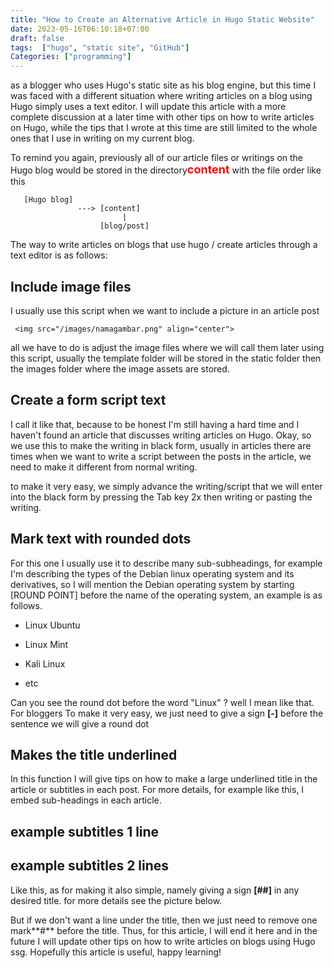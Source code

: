 ```yaml
---
title: "How to Create an Alternative Article in Hugo Static Website"
date: 2023-05-16T06:10:18+07:00
draft: false
tags:  ["hugo", "static site", "GitHub"]
Categories: ["programming"]
---
```


as a blogger who uses Hugo's static site as his blog engine, but this time I was faced with a different situation where writing articles on a blog using Hugo simply uses a text editor. I will update this article with a more complete discussion at a later time with other tips on how to write articles on Hugo, while the tips that I wrote at this time are still limited to the whole ones that I use in writing on my current blog.


To remind you again, previously all of our article files or writings on the Hugo blog would be stored in the directory<font size="4" color="red"><b>**content**</b></font> with the file order like this


       [Hugo blog]
                   ---> [content]
                             |
                        [blog/post]




The way to write articles on blogs that use hugo / create articles through a text editor is as follows:


## Include image files


I usually use this script when we want to include a picture in an article post


     <img src="/images/namagambar.png" align="center"> 


all we have to do is adjust the image files where we will call them later using this script, usually the template folder will be stored in the static folder then the images folder where the image assets are stored.


## Create a form script text


I call it like that, because to be honest I'm still having a hard time and I haven't found an article that discusses writing articles on Hugo. Okay, so we use this to make the writing in black form, usually in articles there are times when we want to write a script between the posts in the article, we need to make it different from normal writing.


to make it very easy, we simply advance the writing/script that we will enter into the black form by pressing the Tab key 2x then writing or pasting the writing.


## Mark text with rounded dots


For this one I usually use it to describe many sub-subheadings, for example I'm describing the types of the Debian linux operating system and its derivatives, so I will mention the Debian operating system by starting [ROUND POINT] before the name of the operating system, an example is as follows.


- Linux Ubuntu


- Linux Mint


- Kali Linux


- etc


Can you see the round dot before the word "Linux" ? well I mean like that. For bloggers
To make it very easy, we just need to give a sign **[-]** before the sentence we will give a round dot


## Makes the title underlined


In this function I will give tips on how to make a large underlined title in the article or subtitles in each post. For more details, for example like this, I embed sub-headings in each article.


## example subtitles 1 line
## example subtitles 2 lines


Like this, as for making it also simple, namely giving a sign **[##]** in any desired title. for more details see the picture below.


But if we don't want a line under the title, then we just need to remove one mark**#** before the title. Thus, for this article, I will end it here and in the future I will update other tips on how to write articles on blogs using Hugo ssg. Hopefully this article is useful, happy learning!

